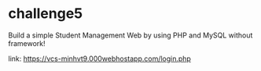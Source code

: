# challenge5

Build a simple Student Management Web by using PHP and MySQL without framework!

link: https://vcs-minhvt9.000webhostapp.com/login.php
